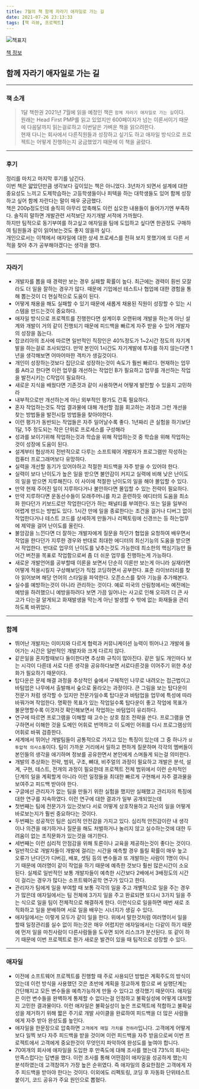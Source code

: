```yaml
---
title: 7월의 책 함께 자라기 애자일로 가는 길
date: 2021-07-26 23:13:33
tags: [책 리뷰, 프로젝트]
---
```


![책표지](https://bookthumb-phinf.pstatic.net/cover/143/418/14341885.jpg?type=m140&udate=20190306)

[책 정보](https://book.naver.com/bookdb/book_detail.nhn?bid=14341885)

## 함께 자라기 애자일로 가는 길

---

### 책 소개

> 1달 책한권 2021년 7월에 읽을 예정인 책은 `함께 자라기 애자일로 가는 길`이다.  
> 원래는 Head First PMP를 읽고 있었지만 600페이지가 넘는 이론서이기 때문에 다음달까지 읽는걸로하고 이번달은 가벼운 책을 읽으려한다.  
> 현재 다니는 회사에서 다른직원들과 성장하고 싶기도 하고 애자일 방식으로 프로젝트는 어떻게 진행하는지 궁금했었기 때문에 이 책을 골랐다.

---

### 후기

정리를 마치고 마지막 후기를 남긴다.  
이번 책은 얇았던만큼 생각보다 깊이있는 책은 아니었다. 3년차가 되면서 설계에 대한 중요성도 느끼고 도제학습하는 고등학생들이나 피텍을 하는 대학생들도 있어 함께 성장하고 싶어 함께 자란다는 말이 매우 궁금했다.  
책은 200p정도인데 솔직히 아무리 압축해도 이런 심오한 내용들이 들어가기엔 부족하다. 솔직히 말하면 개발관련 서적보단 자기개발 서적에 가까웠다.  
하지만 팀적으로 동기부여를 하고싶고 애자일을 팀에 도입하고 싶다면 한권정도 구매하여 팀원들과 같이 읽어보는것도 좋지 않을까 싶다.  
개인으로서는 이책에서 애자일에 대한 상세 프로세스를 전혀 보지 못했기에 또 다른 서적을 찾아 추가 공부해야겠다는 생각을 했다.

---

### 자라기

- 개발자를 뽑을 때 경력만 보는 경우 실패할 확률이 높다. 최근에는 경력이 훤씬 모잘라도 더 일을 잘하는 경우가 많다. 때문에 기업에선 테스트나 협업에 대한 경험을 통해 뽑는것이 더 현실적으로 도움이 된다.
- 어떻게 채용을 해도 실패할 수 있기 때문에 새롭게 채용된 직원이 성장할 수 있는 시스템을 만드는것이 중요하다.
- 애자일 방식으로 프로젝트를 진행한다면 설계이후 오랜뒤에 개발을 하는게 아닌 설계와 개발이 거의 같이 진행되기 때문에 피드백을 빠르게 자주 받을 수 있어 개발자의 성장을 돕는다.
- 잡코리아의 조사에 따르면 일반적인 직장인은 40%정도가 1~2시간 정도의 자기계발을 하는걸로 조사되었다. 만약 본인이 1시간도 자기계발에 투자를 하지 않는다면 1년을 생각해보면 어마어마한 격차가 생길것이다.
- 개인이 성장하는것보다 집단으로 성장하는것이 속도가 훨씬 빠르다. 현재하는 업무를 A라고 한다면 이런 업무를 개선하는 작업인 B가 필요하고 업무를 개선하는 작업을 발전시키는 C작업이 필요하다.
- 새로운 지식을 배웠다면 기존것과 같이 사용하면서 어떻게 발전할 수 있을지 고민하라
- 내부적으로만 개선하는게 아닌 외부적인 평가도 간혹 필요하다.
- 혼자 작업하는것도 작업 결과물에 대해 개선할 점을 회고하는 과정과 그런 개선을 찾는 방법들을 발전시킬 방법들을 찾아야한다.
- 이런 평가가 동반되는 작업들은 자주 일어날수록 좋다. 1년짜리 큰 실험을 하기보단 1달, 1주 정도되는 작은 단위로 프로세스를 구성해라
- 성과를 보이기위해 작업하는것과 학습을 위해 작업하는것 중 학습을 위해 작업하는것이 성장에 도움이 된다.
- 설계부터 협상까지 전반적으로 다루는 소프트웨어 개발자가 프로그램만 작성하는 컴퓨터 프로그래머보다 유망하다.
- 실력을 개선할 동기가 있어야하고 적절한 피드백을 자주 받을 수 있어야 한다.
- 실력이 보다 난이도가 높은 일을 받으면 불안감이 커지고 실력에 비해 낮은 난이도의 일을 받으면 지루해진다. 이 사이에 적절한 난이도의 일을 해야 몰입할 수 있다.
- 만약 현재 주어진 일이 지루하다거나 불안하다면 몰입할 수 있는 전략이 필요하다.
- 만약 지루하다면 운동선수들이 모래주머니를 차고 훈련하듯 에디터의 도움을 최소화 한다던가 키보드로만 작업한다던가 하는 패널티를 부여한다. 또는 일을 일부러 어렵게 만드는 방법도 있다. 1시간 만에 일을 종료한다는 조건을 걸거나 디버그 없이 작업한다거나 테스트 코드를 상세하게 만들거나 리펙토링에 신경쓰는 등 하는업무에 제약을 걸어 난이도를 올린다.
- 불암감을 느낀다면 더 잘하는 개발자에게 질문을 하던가 협업을 요청하여 배우면서 작업을 한다던가 지루한 경우와 반대로 최대한 에디터의 최신기능의 도움을 받으면서 작업한다. 반대로 업무의 난이도를 낮추는것도 가능한데 최소한의 핵심기능만 들어간 버전을 목표로 작업함으로써 좀 더 쉬운 업무를 진행하는게 가능하다.
- 새로운 개발언어를 공부할때 이론을 보면서 단순히 이론만 보는게 아니라 실재라면 어떻게 적용시킬지 구상해보던가 직접 코딩하면서 공부한다. 표준 라이브러리를 찾아 읽어보며 해당 언어의 스타일을 파악한다. 오픈소스를 찾아 기능을 추가해본다.
- 실수를 예방하는것이 아니라 관리하는 것이다. 예로 미국의 산림청에서는 예전에는 예방을 하려했으니 예방을하려다 보면 가끔 일어나는 사고로 인해 오히려 더 큰 사고가 다는걸 알게되고 화재발생을 막는게 아닌 발생할 수 밖에 없는 화재들을 관리하도록 바뀌었다.

---

### 함께

- 뛰어난 개발자는 이미지와 다르게 협력과 커뮤니케이션 능력이 뛰어나고 개발에 들어가는 시간은 일반적인 개발자와 크게 다르지 않다.
- 같은일을 혼자할때보다 둘이한다면 추상화 규칙이 많아진다. 같은 일도 개인마다 보는 시각이 다른데 서로 다른 생각을 공유하다보면 서로다른것을 이어주기 위한 추상화가 필요하기 때문이다.
- 탑다운은 문제 해결 과정을 추상적인 숲에서 구체적인 나무로 내려오는 접근법이고 바텀업은 나무에서 출발해서 숲으로 올라오는 과정이다. 큰 그림을 보는 탑다운이 전문가 처럼 생각할 수 있지만 전문가일수록 탑다운과 바텀업을 업무에 특성에 따라 바꿔가며 작업한다. 명확한 목표가 있는 작업일수록 탑다운이 좋고 작업에 목표가 불문명할수록 이것저것 확인해보면서 작업하는 바텀업이 유리하다.
- 연구에 따르면 프로그램을 이해할 때 고수는 상호 참조 전략을 쓴다. 프로그램을 연구하면서 이해한 것을 도메인 어휘로 번역하고 이 도메인 어휘를 다시 프로그램상의 어휘로 바꿔 검증한다.
- 세계에서 뛰어난 개발팀들이 공통적으로 가지고 있는 특징이 있는데 그 중 하나가 `삼투압적 의사소통`이다. 팀이 가까운 거리에서 일하고 편하게 질문하며 각각의 멤버들이 본인들의 생각을 애기하며 정보를 공유한면서 본인에게 스며들게 되는걸 의미한다.
- 개발의 추상화는 전략, 범위, 구조, 뼈대, 비주얼의 과정이 필요하고 개발은 분석, 설계, 구현, 테스트, 전개의 과정이 필요한데 프로젝트 전체 범위에서 이런 순차적인 단계의 일을 계획할게 아니라 이런 일정들을 최대한 빠르게 구현해서 자주 결과물을 보여주고 피드백 받아야 한다.
- 구글에선 관리자가 없는 팀을 만들기 위한 실험을 했지만 실패했고 관리자의 특징에 대한 연구를 지속하였다. 이런 연구에 대한 결과가 일부 공개되었는데
- 첫번째는 팀에 전문가가 있는것보다 서로 어떻게 상호작용하고 자신의 일을 어떻게 바로보는지가 훨씬 중요하다는 것이다.
- 두번째는 성공적인 팀은 심리적 안전감을 가지고 있다. 심리적 안전감이란 내 생각이나 의견을 애기하거나 질문을 해도 처벌하거나 놀리지 않고 실수하는것에 대한 두려움이 없는 조직문화가 있는것을 애기한다.
- 세번째는 이런 심리적 안점감을 위해 토론이나 교육을 제공하는것이 좋다는 것이다.
- 일반적으로 개발자들이 개발에 걸리는 시간을 예측할 경우 틀릴 확률이 매우 높고 오류가 난다던가 디버깅, 배포, 셋팅 등의 변수들과 또 개발하는 사람이 1명이 아니기 때문에 여러명이 같이 작업을 하기 때문에 예측한 것보다 훨씬 많은시간이 소요된다. 실제로 일반적인 보통 개발자들이 예측한 시간보다 2배에서 3배정도의 시간이 걸리는 경우가 많다는 소프트웨어공학 연구가 있다고 한다.
- 관리자가 팀에게 일을 부여할 때 보통 각각의 일을 주고 개별적으로 일을 주는 경우가 많은데 애자일에서는 팀 전체에 3가지 일을 주고 완료되면 또다시 3가지 일을 주는 식으로 일을 팀이 전체적으로 해결하게 한다. 이런식으로 일을하면 매번 새로 조직화하고 일을 분배하며 서로 일을 배우는 시너지가 생길 수 있다.
- 애자일에서는 이렇게 모두가 같이 일을 한다. 위에서 말한것처럼 여러명이서 일을 할때 일정관리를 실수 없이 하는것은 매우 어렵지만 애자일에서는 다같이 하기 때문에 먼저 일을 마친사람이 다른사람들을 도우면 되어 리스크가 분산된다. 또 같이 하기 때문에 이번 프로젝트로 뭔가 새로운 발견이 있을 때 팀적으로 성장할 수 있다.

---

### 애자일

- 이전에 소프트웨어 프로젝트를 진행할 때 주로 사용되던 방법은 계획주도의 방식이었는데 이런 방식을 사용했던 것은 초반에 계획을 정교하게 함으로 써 실행단계는 간단해지고 모든 변수들을 예측가능하게 만들 수 있다고 생각했기 때문이다. 애자일은 이런 변수들을 완벽하게 통제할 수 없다는걸 인정하고 불확실성에 어떻게 대처할지 고민한 결과물이다. 이런 애자일은 불확실성이 높은 프로젝트에 적합하고 불확실성을 제거하기 위해 짧은 주기로 개발 사이클을 완료하여 피드백을 더 많은 사람들에게 자주 받아 완성도를 높인다.
- 애자일을 한문장으로 압축하면 `고객에게 매일 가치를 전하라`입니다. 고객에게 어떻게 보다 일찍 보다 자주 피드백을 받을 것이며 이런 피드백을 자주 받음으로써 이번 프로젝트에서 고객에게 중요한것이 무엇인지 파악하여 완성도를 높여야 합니다.
- 70여개의 회사에 애자일을 도입한 후 만족도에 대해 조사를 했는데 73%의 회사는 만족스럽다는 답변을 했다. 이런 조사를 통해 어떤점이 애자일을 성공하게 했는지 분석하였는데 고객참여가 가장 높은 순위였다. 즉 애자일의 중요한점은 고객에게 자주 피드백을 받아야 한다는 것이다. 이외에도 리펙토링, 코딩 후 자동화 단위테스트 붙이기, 코드 공유가 주요 원인으로 뽑혔다.
